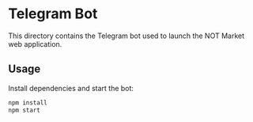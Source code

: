 # Telegram Bot

This directory contains the Telegram bot used to launch the NOT Market web application.

## Usage

Install dependencies and start the bot:

```bash
npm install
npm start
```
